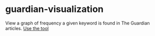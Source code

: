 # guardian-visualization

View a graph of frequency a given keyword is found in The Guardian articles.
[Use the tool](www.guardian-visualization.co.uk)
